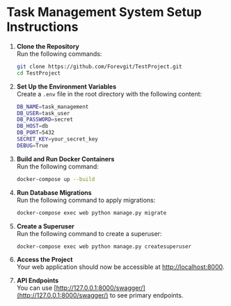 
# Task Management System Setup Instructions

1. **Clone the Repository**  
   Run the following commands:
   ```bash
   git clone https://github.com/Forevgit/TestProject.git
   cd TestProject
   ```

2. **Set Up the Environment Variables**  
   Create a `.env` file in the root directory with the following content:
   ```bash
   DB_NAME=task_management
   DB_USER=task_user
   DB_PASSWORD=secret
   DB_HOST=db
   DB_PORT=5432
   SECRET_KEY=your_secret_key
   DEBUG=True
   ```

3. **Build and Run Docker Containers**  
   Run the following command:
   ```bash
   docker-compose up --build
   ```

4. **Run Database Migrations**  
   Run the following command to apply migrations:
   ```bash
   docker-compose exec web python manage.py migrate
   ```

5. **Create a Superuser**  
   Run the following command to create a superuser:
   ```bash
   docker-compose exec web python manage.py createsuperuser
   ```

6. **Access the Project**  
   Your web application should now be accessible at [http://localhost:8000](http://localhost:8000).

7. **API Endpoints**  
   You can use [http://127.0.0.1:8000/swagger/](http://127.0.0.1:8000/swagger/) to see primary endpoints.
